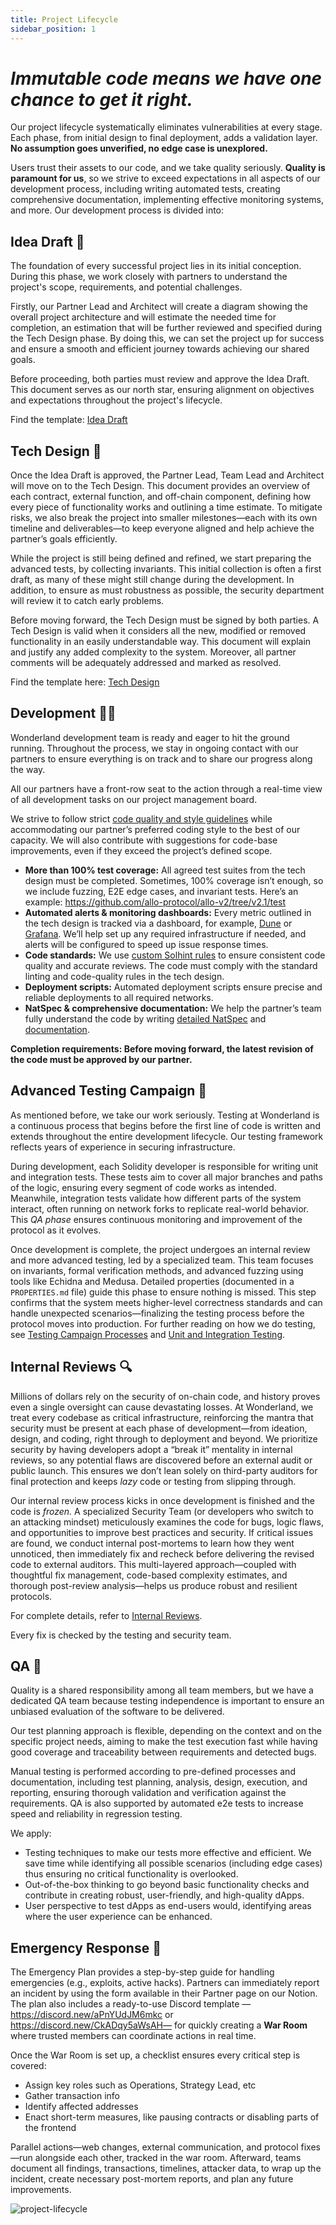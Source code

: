 ```yaml
---
title: Project Lifecycle
sidebar_position: 1
---
```

# *Immutable code means we have one chance to get it right.*

Our project lifecycle systematically eliminates vulnerabilities at every stage. Each phase, from initial design to final deployment, adds a validation layer. **No assumption goes unverified, no edge case is unexplored.**

Users trust their assets to our code, and we take quality seriously. **Quality is paramount for us**, so we strive to exceed expectations in all aspects of our development process, including writing automated tests, creating comprehensive documentation, implementing effective monitoring systems, and more. Our development process is divided into:

## Idea Draft 🎨 

The foundation of every successful project lies in its initial conception. During this phase, we work closely with partners to understand the project's scope, requirements, and potential challenges. 

Firstly, our Partner Lead and Architect will create a diagram showing the overall project architecture and will estimate the needed time for completion, an estimation that will be further reviewed and specified during the Tech Design phase. By doing this, we can set the project up for success and ensure a smooth and efficient journey towards achieving our shared goals. 

Before proceeding, both parties must review and approve the Idea Draft. This document serves as our north star, ensuring alignment on objectives and expectations throughout the project's lifecycle.

Find the template: [Idea Draft](https://www.notion.so/Idea-Draft-1859a4c092c780ae8453f83898fa03b6?pvs=21)

## Tech Design 📐 

Once the Idea Draft is approved, the Partner Lead, Team Lead and Architect will move on to the Tech Design. This document provides an overview of each contract, external function, and off-chain component, defining how every piece of functionality works and outlining a time estimate. To mitigate risks, we also break the project into smaller milestones—each with its own timeline and deliverables—to keep everyone aligned and help achieve the partner’s goals efficiently.

While the project is still being defined and refined, we start preparing the advanced tests, by collecting invariants. This initial collection is often a first draft, as many of these might still change during the development. In addition, to ensure as must robustness as possible, the security department will review it to catch early problems.

Before moving forward, the Tech Design must be signed by both parties. A Tech Design is valid when it considers all the new, modified or removed functionality in an easily understandable way. This document will explain and justify any added complexity to the system. Moreover, all partner comments will be adequately addressed and marked as resolved.

Find the template here: [Tech Design](https://www.notion.so/Tech-Design-1859a4c092c780e08b2ddf022ab3e228?pvs=21)

## Development 👩‍💻 

Wonderland development team is ready and eager to hit the ground running. Throughout the process, we stay in ongoing contact with our partners to ensure everything is on track and to share our progress along the way.

All our partners have a front-row seat to the action through a real-time view of all development tasks on our project management board.

We strive to follow strict [code quality and style guidelines](/development/solidity/coding-style.md) while accommodating our partner’s preferred coding style to the best of our capacity. We will also contribute with suggestions for code-base improvements, even if they exceed the project’s defined scope.

- **More than 100% test coverage:** All agreed test suites from the tech design must be completed. Sometimes, 100% coverage isn’t enough, so we include fuzzing, E2E edge cases, and invariant tests. Here’s an example: https://github.com/allo-protocol/allo-v2/tree/v2.1/test
- **Automated alerts & monitoring dashboards:** Every metric outlined in the tech design is tracked via a dashboard, for example, [Dune](https://dune.com/defi_wonderland/mev-bots) or [Grafana](https://snapshots.raintank.io/dashboard/snapshot/pdIYOBrhqixu0lpidVXH4dsEF1iwclMO?orgId=2). We’ll help set up any required infrastructure if needed, and alerts will be configured to speed up issue response times.
- **Code standards:** We use [custom Solhint rules](https://github.com/solhint-community/solhint-community) to ensure consistent code quality and accurate reviews. The code must comply with the standard linting and code-quality rules in the tech design.
- **Deployment scripts:** Automated deployment scripts ensure precise and reliable deployments to all required networks.
- **NatSpec & comprehensive documentation:** We help the partner’s team fully understand the code by writing [detailed NatSpec](https://github.com/defi-wonderland/hai-core/blob/dev/src/interfaces/ICollateralAuctionHouse.sol) and [documentation](https://docs.letsgethai.com/detailed/intro/hai.html).

**Completion requirements: Before moving forward, the latest revision of the code must be approved by our partner.**


## Advanced Testing Campaign 🧪 

As mentioned before, we take our work seriously. Testing at Wonderland is a continuous process that begins before the first line of code is written and extends throughout the entire development lifecycle. Our testing framework reflects years of experience in securing infrastructure.

During development, each Solidity developer is responsible for writing unit and integration tests. These tests aim to cover all major branches and paths of the logic, ensuring every segment of code works as intended. Meanwhile, integration tests validate how different parts of the system interact, often running on network forks to replicate real-world behavior. This *QA phase* ensures continuous monitoring and improvement of the protocol as it evolves.

Once development is complete, the project undergoes an internal review and more advanced testing, led by a specialized team. This team focuses on invariants, formal verification methods, and advanced fuzzing using tools like Echidna and Medusa. Detailed properties (documented in a `PROPERTIES.md` file) guide this phase to ensure nothing is missed. This step confirms that the system meets higher-level correctness standards and can handle unexpected scenarios—finalizing the testing process before the protocol moves into production.
For further reading on how we do testing, see [Testing Campaign Processes](/testing/campaign-processes.md) and [Unit and Integration Testing](/testing/unit-integration.md).

## Internal Reviews 🔍 

Millions of dollars rely on the security of on-chain code, and history proves even a single oversight can cause devastating losses. At Wonderland, we treat every codebase as critical infrastructure, reinforcing the mantra that security must be present at each phase of development—from ideation, design, and coding, right through to deployment and beyond. We prioritize security by having developers adopt a “break it” mentality in internal reviews, so any potential flaws are discovered before an external audit or public launch. This ensures we don’t lean solely on third-party auditors for final protection and keeps *lazy* code or testing from slipping through.

Our internal review process kicks in once development is finished and the code is *frozen.* A specialized Security Team (or developers who switch to an attacking mindset) meticulously examines the code for bugs, logic flaws, and opportunities to improve best practices and security. If critical issues are found, we conduct internal post-mortems to learn how they went unnoticed, then immediately fix and recheck before delivering the revised code to external auditors. This multi-layered approach—coupled with thoughtful fix management, code-based complexity estimates, and thorough post-review analysis—helps us produce robust and resilient protocols.

For complete details, refer to [Internal Reviews](/security/internal-reviews.md).

Every fix is checked by the testing and security team.


## QA 👀 

Quality is a shared responsibility among all team members, but we have a dedicated QA team because testing independence is important to ensure an unbiased evaluation of the software to be delivered.

Our test planning approach is flexible, depending on the context and on the specific project needs, aiming to make the test execution fast while having good coverage and traceability between requirements and detected bugs. 

Manual testing is performed according to pre-defined processes and documentation, including test planning, analysis, design, execution, and reporting, ensuring thorough validation and verification against the requirements. QA is also supported by automated e2e tests to increase speed and reliability in regression testing.

We apply:

- Testing techniques to make our tests more effective and efficient. We save time while identifying all possible scenarios (including edge cases) thus ensuring no critical functionality is overlooked.
- Out-of-the-box thinking to go beyond basic functionality checks and contribute in creating robust, user-friendly, and high-quality dApps.
- User perspective to test dApps as end-users would, identifying areas where the user experience can be enhanced.

## Emergency Response 🚨 

The Emergency Plan provides a step-by-step guide for handling emergencies (e.g., exploits, active hacks). Partners can immediately report an incident by using the form available in their Partner page on our Notion. The plan also includes a ready-to-use Discord template —https://discord.new/aPnYUdJM6mkc or https://discord.new/CkADqy5aWsAH— for quickly creating a **War Room** where trusted members can coordinate actions in real time.

Once the War Room is set up, a checklist ensures every critical step is covered:

- Assign key roles such as Operations, Strategy Lead, etc
- Gather transaction info
- Identify affected addresses
- Enact short-term measures, like pausing contracts or disabling parts of the frontend

Parallel actions—web changes, external communication, and protocol fixes—run alongside each other, tracked in the war room. Afterward, teams document all findings, transactions, timelines, attacker data, to wrap up the incident, create necessary post-mortem reports, and plan any future improvements.

<div style={{textAlign: "center"}}>
  <img src="/img/project-lifecycle-meme.png" alt="project-lifecycle" width={600} />
</div>
